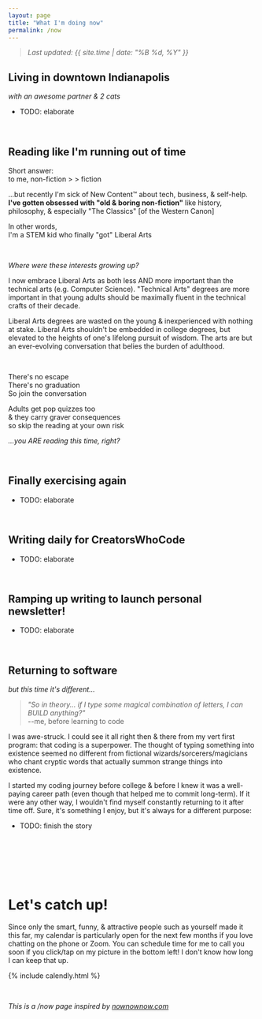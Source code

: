 ```yaml
---
layout: page
title: "What I'm doing now"
permalink: /now
---
```


> _Last updated: {{ site.time | date: "%B %d, %Y" }}_

## Living in downtown Indianapolis

_with an awesome partner & 2 cats_

* TODO: elaborate

<!---
I love this place & it's definitely one of the most underrated urban centers in the Us (did I also mention affordable?), but that doesn't stop me from peaking for my personal ideal fitting my odd priorities. It's got almost everything, but the entire world is urbanizing & I'm keeping an eye out for exceptional satellite cities. I think remote work was largely overhyped because social media hasn't innovated enough to make online communities intimate enough. The worldwide web will ge tthere, but I believe very strongly we're not even in the Day 1 of the internet. 95% of "remote work" will recede because they don't have enough operational & cultural sophistication to support asynchronous work yet. The pandemic was an external force, but the shif tto remote work needs to be an internal suction because the tools are so good. They're great, but they're not there yet (e.g. Slack repulses the average employee way more than it pulls in with excitment). Once there are better online conference tools (I have no clue. It might take as much as mass adoption of more affordable next-gen augmented reality). Still on the search for the ideal city

Don't forget awesome partner & 2 cats

> _"The unexamined life is not worth living"_<br>--Socrates (but not in English)<br>... --Plato (documented in his "Apology")<br>... ... --Michael Scott
-->
<br>


## Reading like I'm running out of time

Short answer:
<br>to me, non-fiction > > fiction

...but recently I'm sick of New Content™ about tech, business, & self-help.  **I've gotten obsessed with "old & boring non-fiction"** like history, philosophy, & especially "The Classics" [of the Western Canon]

In other words,
<br>I'm a STEM kid who finally "got" Liberal Arts


<br>

_Where were these interests growing up?_

I now embrace Liberal Arts as both less AND more important than the technical arts (e.g. Computer Science). "Technical Arts" degrees are more important in that young adults should be maximally fluent in the technical crafts of their decade.

Liberal Arts degrees are wasted on the young & inexperienced with nothing at stake. Liberal Arts shouldn't be embedded in college degrees, but elevated to the heights of one's lifelong pursuit of wisdom. The arts are but an ever-evolving conversation that belies the burden of adulthood.

<br>

There's no escape
<br>There's no graduation
<br>So join the conversation

Adults get pop quizzes too
<br>& they carry graver consequences
<br>so skip the reading at your own risk

_...you ARE reading this time, right?_

<!---
I've always been so fascinated by non-fiction & the world around me that spending time with fiction would give me massive FOMO (Fear Of Missing Out).

We live in the most absurd time in history & I could spend my entire life reading Wikipedia & staring around the world in awe
-->

<br>


## Finally exercising again 

* TODO: elaborate

<!---
Before the pandemic, I had radically experimented with my nutrition over 2 years to evaporate my cholesterol problem & started weight training [freeweights of course] for the very first time in my life. After dialing in those habits, I consciously decided to halt everything in early February 2020 (even turned down 2 job offers! one after a FOUR HOUR phone negotiation where they made an exploitative offer that would've screwed me if the rumors about a pandemic were true & the other I actually accepting on condition that it was remote only for them to bait&switch me right before the start date) & optimize all of that to go complete survival mode &gotten into the best shape of my life post-pandemic. After a year of rationing on anything & everything that I can easily carry home that minimizes the number of trips I need to make to the grocery store, I've ballooned back to my all-time high weight. I don't know why it took me so long to recommit but as of last month I'm back on the horse & I feel [relatively] better about myself with each passing day
-->

<br>

## Writing daily for CreatorsWhoCode

* TODO: elaborate

<br>


## Ramping up writing to launch personal newsletter!

* TODO: elaborate

<!---
This is one of the things that has me most excited. The more reading & studying I do, the more I have to write & share. I've gotten to the point in my life where I'm developing more internally-consistent worldviews.
-->

<br>

## Returning to software

_but this time it's different..._

<!---
* TI-84
* Movie: The Social Network
* MHacks IV

* \>SH
* Hack The Planet
* QCOM

* Game Design
* Eship "education"

* digital nomad gone stale (why?)
* audience-focused bootstrapping
* Woven

* writing
* the diagnosis
* Britannica (from geography to geopolitics to world history to The Western Canon to The Liberal Arts)
-->

> _"So in theory... if I type some magical combination of letters, I can BUILD anything?"_<br>--me, before learning to code

I was awe-struck. I could see it all right then & there from my vert first program: that coding is a superpower. The thought of typing something into existence seemed no different from fictional wizards/sorcerers/magicians who chant cryptic words that actually summon strange things into existence.

I started my coding journey before college & before I knew it was a well-paying career path (even though that helped me to commit long-term). If it were any other way, I wouldn't find myself constantly returning to it after time off.  Sure, it's something I enjoy, but it's always for a different purpose:


* TODO: finish the story

<!---
3 questions 

I got obsessed with distribution.

& now I'm back at  the begininning: great product is what matters. Turns out "distribution" is a double-edged sword: however good or bad your  product/service is, good distribution merely spreads the word faster. In this sense, poor distribution is an advantage because it gives you room to experiment & fail brutally without permanent reputational damage, even if I'm oversimplifying.

If my life were a video game, this is like I beat the game once  already, so I'm ready to come back to the first level.
-->

<!---
software -> entrepreneurship -> digital marketing -> sales -> writer -> software (but this time it's different) -> DevRel??? No-Code Ops?? solo-creator?? startup mercenary??
-->

<br>

<!---
## [TODO: any other major GTD-style projects]

The.


* Living in the heart of downtown Indianapolis with an awesome partner
* self-studying entirely new interests in geography, world history, & jumping around the western canon (reconsidering a lot of worldviews after thinking outside the U.S., searching earnestly for lost ideas on technological progressinnovative cultures, lost ideas on technological progress, & tracking the symbiotic coevolution of humanity with technology)

How you can help:


* job searching
* building my case for tech optimism
* [note: keep these limited to GTD-style outcomes I'm reaching for]
* shipping daily updates to this cwc (+now this site)
* designing a better WFH lifestyle trying to make more internet friends outside the US (i.e. neglecting local relationships in favor of global ones [link sivers essay])
* finally strength training again for the first time since the pandemic (I've slowly ballooned up to college-grad weight & lack of shape RIGHT after the best shape & blood lipids of my life)
* [TODO: just do a GTD weekly review & that will inform this page]
-->



<!---
>  TODO: get nownownow backlink

* writing & shipping daily for >CWC (new-age "creator economy" small business some day in 5 years)

* REALLY enjoying remote work (especially as excuse to dail-in routine + nutrition + workouts)
* open & searching for work. I'm getting extremely excited about collaboration again, as I recently figured out I wasn't searching for "freedom from" but "freedom to"nimmerse myself more deeply with others (hey, [OnDeck](/why-ondeck))

...

* Living with my long-term girlfriend in downtown Indianapolis for the near-term & trying to discover my dream, long-term city [TODO: show candidates] ...I have a lurking suspicion that it will probably be a satellite city for remote work, even though global trends suggest that people are increasingly urbanizing

* Self-teaching more liberal arts (I've long been a die-hard STEM kid & I think it's the most practical. I both believe that STEM is one of the more important things to START learning with, so that you have a utilitarian/practical place to integrate yourself into the world, but as time passes: I both feel that Liberal Arts is both MORE & LESS important than STEM. Less in that it shouldn't really precede STEM ...ideally, I think a more optimal balance is to focus more purely on current capacities/technologies/etc earlier in education BEFORE you mature onto what is ultmately more important. I didn't have the stomach or capcity for history, social studies, philosophy before, but now I have a life with real-world objectives that shine context & make it immensely useful. So let me be clear: I've recently come to appreciate Liberal Arts as a higher goal, but only insofar as I have the capcity to concern mself with them. I think we've had a recent overproduction of liberal arts education as evidenced by all the recent grads that  don't find themselves a good place to start in the world. Liberal arts isn't given, it's earned. In short, I've come to understand that logic isn't a strict subset of math. They are seperate neterprises & most of this is the necesary move from studying the world of the deductive to the world of the inductive.) ... in theory if I were to raise kids today, I would STEM them to heck for the first 20 years so they're super effective operators in the world, then graudate them onto the higher, ongoing never-ending conversations of Liberal Arts, but now rooted in real-world urgency & NEVER letting their eyes of the dashboard controls & immediacy of life.)

  * Studying the Western Canon
  * Trying to decentralize my philosophy from the US
  * Building the case for Tech Optimism
  * Studying geography & geopolitics

<br>

## Recent Reading

* The Hitchhiker's Guide to the Galaxy (audiobook by the author himself is a perfect motivation to go to bed early)
* ...

<br>

## Favorite Quote:

* "happy is the country without a history"
* "... something someting life is a crisis & yet we still live"
* darwin on survival of most adaptable > smartest > strongest

## What I'm geeking out about

* Isaac Arthur on Futurism
* CaspianReport on Geopolitics
* Atlas Pro on Geography
* The massive works of Britannica & Wikipedia
* The Western Canon™ (classic books throughout history that shifted Western Thought)
* Lingco??? on languages
* Effective Altruism
* Open Philantrhopy

* David's essay on serious christians
* Long Now lecture by Singapore UN ambassador
* worldview diversification: ajeya

<br>

> TODO: include calendly link for friends (or at least call-to-action to text, twitter DM, or email me)
-->

<br><br><br>

# Let's catch up!

Since only the smart, funny, & attractive people such as yourself made it this far, my calendar is particularly open for the next few months if you love chatting on the phone or Zoom. You can schedule time for me to call you soon if you click/tap on my picture in the bottom left! I don't know how long I can keep that up.

{% include calendly.html %}

<br>

_This is a /now page inspired by [nownownow.com](https://nownownow.com)_
